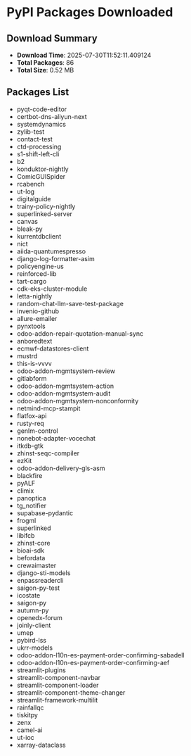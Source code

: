 # PyPI Packages Downloaded

## Download Summary
- **Download Time**: 2025-07-30T11:52:11.409124
- **Total Packages**: 86
- **Total Size**: 0.52 MB

## Packages List
- pyqt-code-editor
- certbot-dns-aliyun-next
- systemdynamics
- zylib-test
- contact-test
- ctd-processing
- s1-shift-left-cli
- b2
- konduktor-nightly
- ComicGUISpider
- rcabench
- ut-log
- digitalguide
- trainy-policy-nightly
- superlinked-server
- canvas
- bleak-py
- kurrentdbclient
- nict
- aiida-quantumespresso
- django-log-formatter-asim
- policyengine-us
- reinforced-lib
- tart-cargo
- cdk-eks-cluster-module
- letta-nightly
- random-chat-llm-save-test-package
- invenio-github
- allure-emailer
- pynxtools
- odoo-addon-repair-quotation-manual-sync
- anboredtext
- ecmwf-datastores-client
- mustrd
- this-is-vvvv
- odoo-addon-mgmtsystem-review
- gitlabform
- odoo-addon-mgmtsystem-action
- odoo-addon-mgmtsystem-audit
- odoo-addon-mgmtsystem-nonconformity
- netmind-mcp-stampit
- flatfox-api
- rusty-req
- genlm-control
- nonebot-adapter-vocechat
- itkdb-gtk
- zhinst-seqc-compiler
- ezKit
- odoo-addon-delivery-gls-asm
- blackfire
- pyALF
- climix
- panoptica
- tg_notifier
- supabase-pydantic
- frogml
- superlinked
- libifcb
- zhinst-core
- bioai-sdk
- befordata
- crewaimaster
- django-sti-models
- enpassreadercli
- saigon-py-test
- icostate
- saigon-py
- autumn-py
- openedx-forum
- joinly-client
- umep
- pybird-lss
- ukrr-models
- odoo-addon-l10n-es-payment-order-confirming-sabadell
- odoo-addon-l10n-es-payment-order-confirming-aef
- streamlit-plugins
- streamlit-component-navbar
- streamlit-component-loader
- streamlit-component-theme-changer
- streamlit-framework-multilit
- rainfallqc
- tiskitpy
- zenx
- camel-ai
- ut-ioc
- xarray-dataclass
